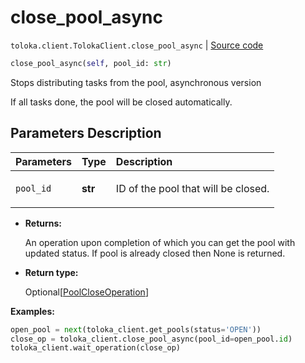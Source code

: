 # close_pool_async
`toloka.client.TolokaClient.close_pool_async` | [Source code](https://github.com/Toloka/toloka-kit/blob/v1.1.0.post1/src/client/__init__.py#L1318)

```python
close_pool_async(self, pool_id: str)
```

Stops distributing tasks from the pool, asynchronous version


If all tasks done, the pool will be closed automatically.

## Parameters Description

| Parameters | Type | Description |
| :----------| :----| :-----------|
`pool_id`|**str**|<p>ID of the pool that will be closed.</p>

* **Returns:**

  An operation upon completion of which you can get the pool with updated
status. If pool is already closed then None is returned.

* **Return type:**

  Optional\[[PoolCloseOperation](toloka.client.operations.PoolCloseOperation.md)\]

**Examples:**


```python
open_pool = next(toloka_client.get_pools(status='OPEN'))
close_op = toloka_client.close_pool_async(pool_id=open_pool.id)
toloka_client.wait_operation(close_op)
```
